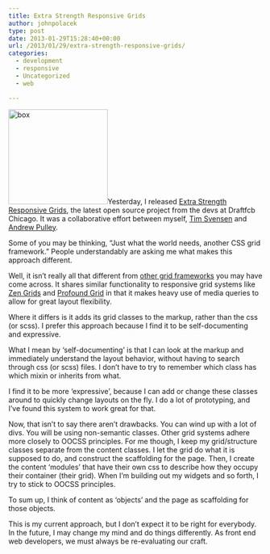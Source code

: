 ```yaml
---
title: Extra Strength Responsive Grids
author: johnpolacek
type: post
date: 2013-01-29T15:28:40+00:00
url: /2013/01/29/extra-strength-responsive-grids/
categories:
  - development
  - responsive
  - Uncategorized
  - web

---
```


[<img src="/img/blog/2013/01/box.png" alt="box" width="197" height="188" class="alignleft size-full wp-image-1091" />][1]Yesterday, I released [Extra Strength Responsive Grids][1], the latest open source project from the devs at Draftfcb Chicago. It was a collaborative effort between myself, [Tim Svensen][2] and [Andrew Pulley][3].

Some of you may be thinking, “Just what the world needs, another CSS grid framework.” People understandably are asking me what makes this approach different.

Well, it isn’t really all that different from [other grid frameworks][4] you may have come across. It shares similar functionality to responsive grid systems like [Zen Grids][5] and [Profound Grid][6] in that it makes heavy use of media queries to allow for great layout flexibility.

Where it differs is it adds its grid classes to the markup, rather than the css (or scss). I prefer this approach because I find it to be self-documenting and expressive. 

What I mean by &#8216;self-documenting&#8217; is that I can look at the markup and immediately understand the layout behavior, without having to search through css (or scss) files. I don&#8217;t have to try to remember which class has which mixin or inherits from what.

I find it to be more &#8216;expressive&#8217;, because I can add or change these classes around to quickly change layouts on the fly. I do a lot of prototyping, and I&#8217;ve found this system to work great for that. 

Now, that isn’t to say there aren&#8217;t drawbacks. You can wind up with a lot of divs. You will be using non-semantic classes. Other grid systems adhere more closely to OOCSS principles. For me though, I keep my grid/structure classes separate from the content classes. I let the grid do what it is supposed to do, and construct the scaffolding for the page. Then, I create the content ‘modules’ that have their own css to describe how they occupy their container (their grid). When I&#8217;m building out my widgets and so forth, I try to stick to OOCSS principles. 

To sum up, I think of content as &#8216;objects&#8217; and the page as scaffolding for those objects.

This is my current approach, but I don’t expect it to be right for everybody. In the future, I may change my mind and do things differently. As front end web developers, we must always be re-evaluating our craft.

 [1]: http://dfcb.github.com/extra-strength-responsive-grids/
 [2]: https://twitter.com/tsvensen
 [3]: https://github.com/apulley
 [4]: https://www.google.com/search?q=responsive+css+grid+framework
 [5]: http://zengrids.com/
 [6]: http://www.profoundgrid.com/